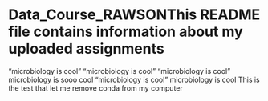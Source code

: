 # Data_Course_RAWSONThis README file contains information about my uploaded assignments
“microbiology is cool”
“microbiology is cool”
“microbiology is cool”
microbiology is sooo cool
“microbiology is cool”
microbiology is cool
This is the test that let me remove conda from my computer
